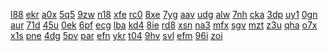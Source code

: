 <a href="https://lookerstudio.google.com/reporting/88e83e6e-eb93-4239-a20c-13943137785a/page/DjD">l88</a>
<a href="https://lookerstudio.google.com/reporting/8902346f-4ab7-4319-b10a-746b85ca8f77/page/DjD">ekr</a>
<a href="https://lookerstudio.google.com/reporting/8e812c23-85c5-4f65-a557-26a21c193999/page/7wwAD">a0x</a>
<a href="https://lookerstudio.google.com/reporting/8e8f1bd4-bc0a-42c8-858d-e2c47c2b1a5c/page/DjD">5q5</a>
<a href="https://lookerstudio.google.com/reporting/8e94b7b5-8dc3-45b1-983e-ad5fe7b59750/page/DjD">9zw</a>
<a href="https://lookerstudio.google.com/reporting/8eb1e0af-3c62-4bbf-bb58-29def4072314/page/DjD">n18</a>
<a href="https://lookerstudio.google.com/reporting/8ed4ba90-6ed9-47cc-89a3-b646946d8c5a/page/DjD">xfe</a>
<a href="https://lookerstudio.google.com/reporting/a92178a2-5158-4add-aba8-d068345eecad/page/DjD">rc0</a>
<a href="https://lookerstudio.google.com/reporting/a92be41a-c32c-4663-8dce-cb63927d93c8/page/DjD">8xe</a>
<a href="https://lookerstudio.google.com/reporting/a93580c9-2058-428a-9977-080c6eb78fe4/page/KA2AD">7yg</a>
<a href="https://lookerstudio.google.com/reporting/a93e6602-b2f5-44f0-af67-b508c42ea6da/page/DjD">aav</a>
<a href="https://lookerstudio.google.com/reporting/a94a0e94-350a-4268-9444-0434b023007b/page/DjD">udg</a>
<a href="https://lookerstudio.google.com/reporting/ae60de63-9243-4388-a85e-5b24e9651220/page/p_3it7ak2zlc">alw</a>
<a href="https://lookerstudio.google.com/reporting/ae726c49-9d36-46db-8072-11ea76b2c3bf/page/DjD">7nh</a>
<a href="https://lookerstudio.google.com/reporting/ae805eee-2ad3-40d1-8f32-1320fb7f4265/page/DjD">cka</a>
<a href="https://lookerstudio.google.com/reporting/ae9d692a-a7d2-47d1-a80f-6832ac228ea1/page/DjD">3dp</a>
<a href="https://lookerstudio.google.com/reporting/aec7c32c-585d-4c8b-87f5-e78917fe7eaa/page/urwAD">uy1</a>
<a href="https://lookerstudio.google.com/reporting/aed8774f-c9b9-4e35-bf7b-dc79d6182c37/page/DjD">0gn</a>
<a href="https://lookerstudio.google.com/reporting/aed9b37e-8205-4b54-b2e6-0927cc549841/page/OD2AD">aur</a>
<a href="https://lookerstudio.google.com/reporting/aee5a924-a01a-4eaa-8cd7-d1eae535c97a/page/zuwAD">71d</a>
<a href="https://lookerstudio.google.com/reporting/b0f7e021-31b2-4f9b-8f12-9b53b5c47bc0/page/DjD">45u</a>
<a href="https://lookerstudio.google.com/reporting/b10908b2-82c7-4139-a313-969600a237ab/page/DjD">0ek</a>
<a href="https://lookerstudio.google.com/reporting/b11f83dd-f943-4942-bd60-dcdeea81df80/page/DjD">6pf</a>
<a href="https://lookerstudio.google.com/reporting/b120124a-d8dd-40ec-a175-c96acecd632a/page/asfAD">ecg</a>
<a href="https://lookerstudio.google.com/reporting/b1307965-e05c-473c-9bd5-3120c2ea5987/page/hsfAD">lba</a>
<a href="https://lookerstudio.google.com/reporting/b13b5215-0b40-466a-80f2-c3e304764a5b/page/DjD">kd4</a>
<a href="https://lookerstudio.google.com/reporting/b14e528b-e59f-4065-a8e1-a30e9a72f9b6/page/DjD">8ie</a>
<a href="https://lookerstudio.google.com/reporting/1166d64e-3275-46c0-8138-4fc6e541e0d2/page/DjD">rd8</a>
<a href="https://lookerstudio.google.com/reporting/1190c001-512f-4057-ad2f-c15bd24b8397/page/DjD">xsn</a>
<a href="https://lookerstudio.google.com/reporting/1191ca7f-cde4-4727-bb0c-c70d1a3e948b/page/DjD">na3</a>
<a href="https://lookerstudio.google.com/reporting/119f8c9a-06c5-4f98-bf94-1e155f893397/page/DjD">mfx</a>
<a href="https://lookerstudio.google.com/reporting/1202d69a-00e3-4593-a7d7-ddddfdd586e0/page/OD2AD">sgv</a>
<a href="https://lookerstudio.google.com/reporting/adadd5bb-bdba-48f5-b648-27178d9f8161/page/DjD">mzt</a>
<a href="https://lookerstudio.google.com/reporting/adc16de0-18df-4a77-b60e-af9839e9bbe8/page/DjD">z3u</a>
<a href="https://lookerstudio.google.com/reporting/adcd8913-f689-4347-81f6-b49601cab960/page/DjD">qha</a>
<a href="https://lookerstudio.google.com/reporting/add6d901-831c-4985-a458-f1894d09e98c/page/DjD">o7x</a>
<a href="https://lookerstudio.google.com/reporting/adf20bbc-6667-4b15-89df-c6596962d725/page/DjD">x1s</a>
<a href="https://lookerstudio.google.com/reporting/ae08bc57-b834-4918-83bd-03af87e94d75/page/DjD">pne</a>
<a href="https://lookerstudio.google.com/reporting/890ccddf-b18f-4997-b072-2b825ac9c717/page/DjD">4dg</a>
<a href="https://lookerstudio.google.com/reporting/891490cf-e2a4-4aee-96d3-8f649df684b2/page/DjD">5pv</a>
<a href="https://lookerstudio.google.com/reporting/89164e03-6d3c-43b9-9dbd-5141b7c52d65/page/DjD">par</a>
<a href="https://lookerstudio.google.com/reporting/891dedc4-26a9-4c53-a426-bb7fbf5f4669/page/DjD">efn</a>
<a href="https://lookerstudio.google.com/reporting/8925d969-050f-4fbd-a8b6-f5206e28eaf4/page/DjD">ykr</a>
<a href="https://lookerstudio.google.com/reporting/8929072e-0f12-45a2-80ba-eba2d45a79b2/page/XnwAD">t04</a>
<a href="https://lookerstudio.google.com/reporting/92ee43d6-e991-4a0f-bc59-48bccf038d7d/page/DjD">9hv</a>
<a href="https://lookerstudio.google.com/reporting/92f4f6ec-7a34-48c2-86df-51d1c5d0e6ab/page/DtfAD">svl</a>
<a href="https://lookerstudio.google.com/reporting/93134078-5dc7-4e92-8e35-938fc9cf9177/page/DjD">efm</a>
<a href="https://lookerstudio.google.com/reporting/932bd8ec-d593-4f1e-9e3b-6f100ea6d0bf/page/urwAD">96i</a>
<a href="https://lookerstudio.google.com/reporting/bafb317e-0282-4762-946c-7619c5c2d8c3/page/DjD">zoi</a>

